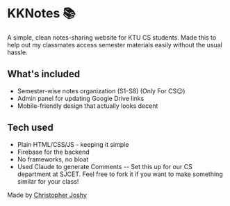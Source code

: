 # KKNotes 📚

A simple, clean notes-sharing website for KTU CS students. Made this to help out my classmates access semester materials easily without the usual hassle.

## What's included
- Semester-wise notes organization (S1-S8) (Only For CS😉)
- Admin panel for updating Google Drive links
- Mobile-friendly design that actually looks decent

## Tech used
- Plain HTML/CSS/JS - keeping it simple
- Firebase for the backend 
- No frameworks, no bloat
- Used Claude to generate Comments
--
Set this up for our CS department at SJCET. Feel free to fork it if you want to make something similar for your class!

Made by [Christopher Joshy](https://github.com/ChristopherJoshy)
